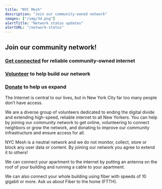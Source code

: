```yaml
---
title: "NYC Mesh"
description: "Join our community-owned network"
images: ["/img/3d.png"]
alertTitle: "Network status updates"
alertURL: "/network-status"
---
```


## Join our community network!

### <a href="/join" class="blue">Get connected</a> for reliable community-owned internet

### <a href="/volunteer" class="blue">Volunteer</a> to help build our network

### <a href="/donate" class="blue">Donate</a> to help us expand

The Internet is central to our lives, but in New York City far too many people don’t have access.

We are a diverse group of volunteers dedicated to ending the digital divide and extending  high-speed, reliable internet to all New Yorkers. You can help by joining our community network to get online, volunteering to connect neighbors or grow the network, and donating to improve our community infrastructure and ensure access for all.

NYC Mesh is a neutral network and we do not monitor, collect, store or block any user data or content. By joining our network you agree to extend it to others!

We can connect your apartment to the internet by putting an antenna on the roof of your building and running a cable to your apartment.

We can also connect your whole building using fiber with speeds of 10 gigabit or more. Ask us about Fiber to the home (FTTH).
